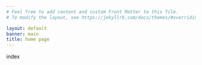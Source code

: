 ```yaml
---
# Feel free to add content and custom Front Matter to this file.
# To modify the layout, see https://jekyllrb.com/docs/themes/#overriding-theme-defaults

layout: default
banner: main
title: home page
---
```


index


<!-- 
![portrait of me][portrait]

[portrait]: {{ '/assets/images/portrait.jpg' }} "I should probably have a portrait on my site"   -->